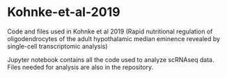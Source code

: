 # Kohnke-et-al-2019
Code and files used in Kohnke et al 2019 (Rapid nutritional regulation of oligodendrocytes of the adult hypothalamic median eminence revealed by single-cell transcriptomic analysis)

Jupyter notebook contains all the code used to analyze scRNAseq data. Files needed for analysis are also in the repository.
